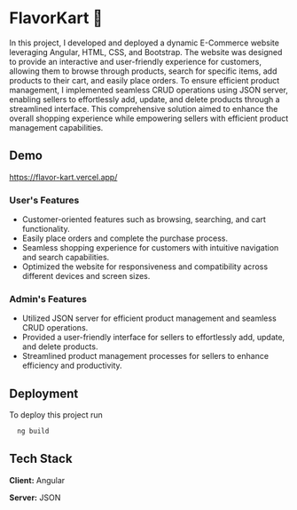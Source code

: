 
# FlavorKart 🛒


In this project, I developed and deployed a dynamic E-Commerce website leveraging Angular, HTML, CSS, and Bootstrap. The website was designed to provide an interactive and user-friendly experience for customers, allowing them to browse through products, search for specific items, add products to their cart, and easily place orders. To ensure efficient product management, I implemented seamless CRUD operations using JSON server, enabling sellers to effortlessly add, update, and delete products through a streamlined interface. This comprehensive solution aimed to enhance the overall shopping experience while empowering sellers with efficient product management capabilities.


## Demo


https://flavor-kart.vercel.app/



### User's Features
- Customer-oriented features such as browsing, searching, and cart functionality.
- Easily place orders and complete the purchase process.
- Seamless shopping experience for customers with intuitive navigation and search capabilities.
- Optimized the website for responsiveness and compatibility across different devices and screen sizes.

### Admin's Features
- Utilized JSON server for efficient product management and seamless CRUD operations.
- Provided a user-friendly interface for sellers to effortlessly add, update, and delete products.
- Streamlined product management processes for sellers to enhance efficiency and productivity.





## Deployment

To deploy this project run

```bash
  ng build
```


## Tech Stack

**Client:** Angular

**Server:** JSON

